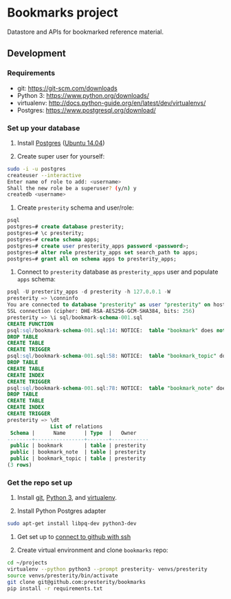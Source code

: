 # Bookmarks project
Datastore and APIs for bookmarked reference material.

## Development


### Requirements

* git: https://git-scm.com/downloads
* Python 3: https://www.python.org/downloads/
* virtualenv: http://docs.python-guide.org/en/latest/dev/virtualenvs/
* Postgres: https://www.postgresql.org/download/


### Set up your database

1. Install [Postgres](https://www.postgresql.org/download/) ([Ubuntu 14.04](https://www.digitalocean.com/community/tutorials/how-to-install-and-use-postgresql-on-ubuntu-14-04))

1. Create super user for yourself:

  ```bash
  sudo -i -u postgres
  createuser --interactive
  Enter name of role to add: <username>
  Shall the new role be a superuser? (y/n) y
  createdb <username>
  ```

1. Create `presterity` schema and user/role:

  ```sql
  psql
  postgres=# create database presterity;
  postgres=# \c presterity;
  postgres=# create schema apps;
  postgres=# create user presterity_apps password <password>;
  postgres=# alter role presterity_apps set search_path to apps;
  postgres=# grant all on schema apps to presterity_apps;
  ```

1. Connect to `presterity` database as `presterity_apps` user and populate `apps` schema:

  ```sql
  psql -U presterity_apps -d presterity -h 127.0.0.1 -W
  presterity => \conninfo
  You are connected to database "presterity" as user "presterity" on host "127.0.0.1" at port "5432".
  SSL connection (cipher: DHE-RSA-AES256-GCM-SHA384, bits: 256)
  presterity => \i sql/bookmark-schema-001.sql
  CREATE FUNCTION
  psql:sql/bookmark-schema-001.sql:14: NOTICE:  table "bookmark" does not exist, skipping
  DROP TABLE
  CREATE TABLE
  CREATE TRIGGER
  psql:sql/bookmark-schema-001.sql:58: NOTICE:  table "bookmark_topic" does not exist, skipping
  DROP TABLE
  CREATE TABLE
  CREATE INDEX
  CREATE TRIGGER
  psql:sql/bookmark-schema-001.sql:78: NOTICE:  table "bookmark_note" does not exist, skipping
  DROP TABLE
  CREATE TABLE
  CREATE INDEX
  CREATE TRIGGER
  presterity => \dt
                List of relations
   Schema |      Name      | Type  |   Owner    
  --------+----------------+-------+------------
   public | bookmark       | table | presterity
   public | bookmark_note  | table | presterity
   public | bookmark_topic | table | presterity
  (3 rows)
  ```


### Get the repo set up 

1. Install [git](https://git-scm.com/downloads), [Python 3](https://www.python.org/downloads/), and [virtualenv](http://docs.python-guide.org/en/latest/dev/virtualenvs/).

1. Install Python Postgres adapter

  ```bash
  sudo apt-get install libpq-dev python3-dev
  ```

1. Get set up to [connect to github with ssh](https://help.github.com/articles/connecting-to-github-with-ssh/)

1. Create virtual environment and clone `bookmarks` repo:

  ```bash
  cd ~/projects
  virtualenv --python python3 --prompt presterity- venvs/presterity
  source venvs/presterity/bin/activate
  git clone git@github.com:presterity/bookmarks
  pip install -r requirements.txt
  ```


